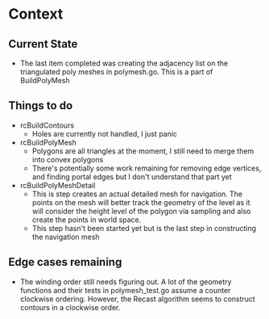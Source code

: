 # Context

## Current State

- The last item completed was creating the adjacency list on the triangulated poly meshes in polymesh.go. This is a part of BuildPolyMesh

## Things to do

- rcBuildContours
  - Holes are currently not handled, I just panic
- rcBuildPolyMesh
  - Polygons are all triangles at the moment, I still need to merge them into convex polygons
  - There's potentially some work remaining for removing edge vertices, and finding portal edges but I don't understand that part yet
- rcBuildPolyMeshDetail
  - This is step creates an actual detailed mesh for navigation. The points on the mesh will better track the geometry of the level as it will consider the height level of the polygon via sampling and also create the points in world space.
  - This step hasn't been started yet but is the last step in constructing the navigation mesh

## Edge cases remaining

- The winding order still needs figuring out. A lot of the geometry functions and their tests in polymesh_test.go assume a counter clockwise ordering. However, the Recast algorithm seems to construct contours in a clockwise order.
